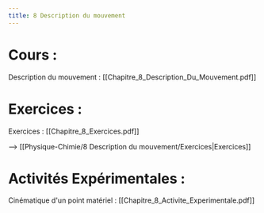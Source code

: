 ```yaml
---
title: 8 Description du mouvement
---
```

# Cours :
Description du mouvement : [[Chapitre_8_Description_Du_Mouvement.pdf]]

# Exercices :
Exercices : [[Chapitre_8_Exercices.pdf]]

--> [[Physique-Chimie/8 Description du mouvement/Exercices|Exercices]]
# Activités Expérimentales :
Cinématique d'un point matériel : [[Chapitre_8_Activite_Experimentale.pdf]]